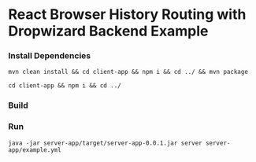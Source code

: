 
# React Browser History Routing with Dropwizard Backend Example


### Install Dependencies


```
mvn clean install && cd client-app && npm i && cd ../ && mvn package
```


```
cd client-app && npm i && cd ../
```

### Build


### Run

```
java -jar server-app/target/server-app-0.0.1.jar server server-app/example.yml
```